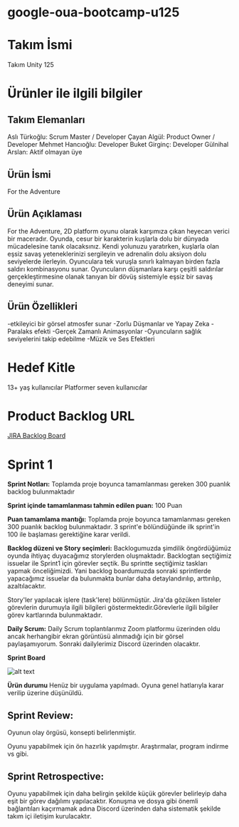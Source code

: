 # google-oua-bootcamp-u125

# Takım İsmi
Takım Unity 125

# Ürünler ile ilgili bilgiler

## Takım Elemanları
Aslı Türkoğlu: Scrum Master / Developer
Çayan Algül: Product Owner / Developer
Mehmet Hancıoğlu: Developer
Buket Girginç: Developer
Gülnihal Arslan: Aktif olmayan üye

## Ürün İsmi
For the Adventure

## Ürün Açıklaması
For the Adventure, 2D platform oyunu olarak karşımıza çıkan heyecan verici bir maceradır. Oyunda, cesur bir karakterin kuşlarla dolu bir dünyada mücadelesine tanık olacaksınız. Kendi yolunuzu yaratırken, kuşlarla olan eşsiz savaş yeteneklerinizi sergileyin ve adrenalin dolu aksiyon dolu seviyelerde ilerleyin. Oyunculara tek vuruşla sınırlı kalmayan birden fazla saldırı kombinasyonu sunar. Oyuncuların düşmanlara karşı çeşitli saldırılar gerçekleştirmesine olanak tanıyan bir dövüş sistemiyle eşsiz bir savaş deneyimi sunar.

## Ürün Özellikleri

-etkileyici bir görsel atmosfer sunar
-Zorlu Düşmanlar ve Yapay Zeka
-Paralaks efekti
-Gerçek Zamanlı Animasyonlar
-Oyuncuların sağlık seviyelerini takip edebilme
-Müzik ve Ses Efektleri

# Hedef Kitle
13+ yaş kullanıcılar
Platformer seven kullanıcılar

# Product Backlog URL
[JIRA Backlog Board](https://sanctusgame.atlassian.net/jira/software/projects/SAN/boards/3/backlog)

# Sprint 1

**Sprint Notları:** Toplamda proje boyunca tamamlanması gereken 300 puanlık backlog bulunmaktadır

**Sprint içinde tamamlanması tahmin edilen puan:** 100 Puan

**Puan tamamlama mantığı:** Toplamda proje boyunca tamamlanması gereken 300 puanlık backlog bulunmaktadır. 3 sprint'e bölündüğünde ilk sprint'in 100 ile başlaması gerektiğine karar verildi.

**Backlog düzeni ve Story seçimleri:** Backlogumuzda şimdilik öngördüğümüz oyunda ihtiyaç duyacağımız storylerden oluşmaktadır. Backlogtan seçtiğimiz issuelar ile Sprint1 için görevler seçtik. Bu sprintte seçtiğimiz taskları yapmak önceliğimizdi. Yani backlog boardumuzda sonraki sprintlerde yapacağımız issuelar da bulunmakta bunlar daha detaylandırılıp, arttırılıp, azaltılacaktır.

Story'ler yapılacak işlere (task'lere) bölünmüştür. Jira'da gözüken listeler görevlerin durumuyla ilgili bilgileri göstermektedir.Görevlerle ilgili bilgiler görev kartlarında bulunmaktadır.

**Daily Scrum:** Daily Scrum toplantılarımız Zoom platformu üzerinden oldu ancak herhangibir ekran görüntüsü alınmadığı için bir görsel paylaşamıyorum. Sonraki dailylerimiz Discord üzerinden olacaktır.

**Sprint Board**

![alt text](https://github.com/cayanalgul/google-oua-bootcamp-u125/blob/main/ProjectManagement/Sprint1Documents/image.jpg)

**Ürün durumu**
Henüz bir uygulama yapılmadı. Oyuna genel hatlarıyla karar verilip üzerine düşünüldü.

## Sprint Review:

Oyunun olay örgüsü, konsepti belirlenmiştir.

Oyunu yapabilmek için ön hazırlık yapılmıştır. Araştırmalar, program indirme vs gibi.

## Sprint Retrospective:

Oyunu yapabilmek için daha belirgin şekilde küçük görevler belirleyip daha eşit bir görev dağılımı yapılacaktır.
Konuşma ve dosya gibi önemli bağlantıları kaçırmamak adına Discord üzerinden daha sistematik şekilde takım içi iletişim kurulacaktır.








